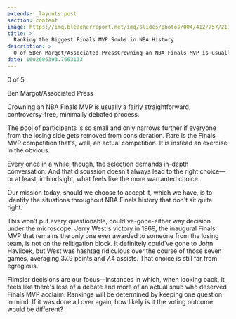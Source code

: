```yaml
--- 
extends: _layouts.post 
section: content 
image: https://img.bleacherreport.net/img/slides/photos/004/412/757/211a0c21130892336b260a16034d0a0f_crop_exact.jpg?w=1200&h=1200&q=75 
title: > 
  Ranking the Biggest Finals MVP Snubs in NBA History 
description: > 
  0 of 5Ben Margot/Associated PressCrowning an NBA Finals MVP is usually a fairly straightforward, controversy-free, minimally debated process.Rare is the Finals MVP competition that's, well, an actual competition.Our mission today, should we choose to accept it, which we have, is to identify the situations throughout NBA Finals history that don't sit quite right.Jerry West's victory in 1969, the inaugural Finals MVP that remains the only one ever awarded to someone from the losing team, is not on the relitigation block.Flimsier decisions are our focus—instances in which, when looking back, it feels like there's less of a debate and more of an actual snub who deserved Finals MVP acclaim. 
date: 1602606393.7663133 
--- 
```

0 of 5

Ben Margot/Associated Press

Crowning an NBA Finals MVP is usually a fairly straightforward, controversy-free, minimally debated process.

The pool of participants is so small and only narrows further if everyone from the losing side gets removed from consideration. Rare is the Finals MVP competition that's, well, an actual competition. It is instead an exercise in the obvious.

Every once in a while, though, the selection demands in-depth conversation. And that discussion doesn't always lead to the right choice—or at least, in hindsight, what feels like the more warranted choice.

Our mission today, should we choose to accept it, which we have, is to identify the situations throughout NBA Finals history that don't sit quite right.

This won't put every questionable, could've-gone-either way decision under the microscope. Jerry West's victory in 1969, the inaugural Finals MVP that remains the only one ever awarded to someone from the losing team, is not on the relitigation block. It definitely could've gone to John Havlicek, but West was hashtag ridiculous over the course of those seven games, averaging 37.9 points and 7.4 assists. That choice is still far from egregious.

Flimsier decisions are our focus—instances in which, when looking back, it feels like there's less of a debate and more of an actual snub who deserved Finals MVP acclaim. Rankings will be determined by keeping one question in mind: If it was done all over again, how likely is it the voting outcome would be different?